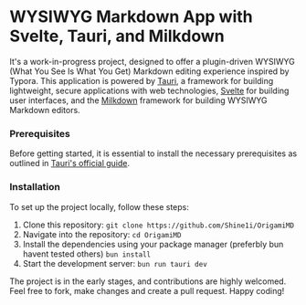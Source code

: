 # WYSIWYG Markdown App with Svelte, Tauri, and Milkdown

It's a work-in-progress project, designed to offer a plugin-driven WYSIWYG (What You See Is What You Get) Markdown editing experience inspired by Typora. This application is powered by [Tauri](https://tauri.studio), a framework for building lightweight, secure applications with web technologies, [Svelte](https://svelte.dev) for building user interfaces, and the [Milkdown](https://milkdown.dev) framework for building WYSIWYG Markdown editors.

### Prerequisites

Before getting started, it is essential to install the necessary prerequisites as outlined in [Tauri's official guide](https://tauri.app/v1/guides/getting-started/prerequisites).

### Installation

To set up the project locally, follow these steps:

1. Clone this repository:
```git clone https://github.com/Shine1i/OrigamiMD```
2. Navigate into the repository:
```cd OrigamiMD```
3. Install the dependencies using your package manager (preferbly bun havent tested others)
```bun install```
4. Start the development server:
```bun run tauri dev```

The project is in the early stages, and contributions are highly welcomed. Feel free to fork, make changes and create a pull request. Happy coding!
